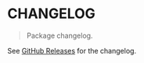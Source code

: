# CHANGELOG

> Package changelog.

See [GitHub Releases](https://github.com/stdlib-js/stats-base-dists-cosine-median/releases) for the changelog.
